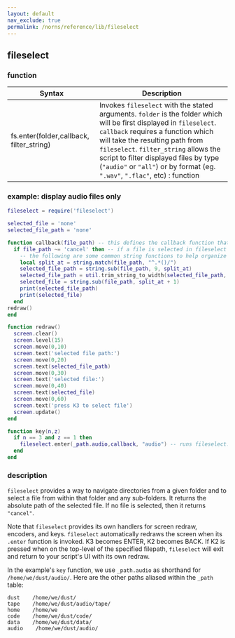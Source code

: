 ```yaml
---
layout: default
nav_exclude: true
permalink: /norns/reference/lib/fileselect
---
```


## fileselect

### function

| Syntax                                   | Description                                                  |
| ---------------------------------------- | ------------------------------------------------------------ |
| fs.enter(folder,callback, filter_string) | Invokes `fileselect` with the stated arguments. `folder` is the folder which will be first displayed in `fileselect`. `callback` requires a function which will take the resulting path from `fileselect`. `filter_string` allows the script to filter displayed files by type (`"audio"` or `"all"`) or by format (eg. `".wav"`, `".flac"`, etc) : function |

### example: display audio files only

```lua
fileselect = require('fileselect')

selected_file = 'none'
selected_file_path = 'none'

function callback(file_path) -- this defines the callback function that is used in fileselect
  if file_path ~= 'cancel' then -- if a file is selected in fileselect
    -- the following are some common string functions to help organize the path that is returned from fileselect
    local split_at = string.match(file_path, "^.*()/")
    selected_file_path = string.sub(file_path, 9, split_at)
    selected_file_path = util.trim_string_to_width(selected_file_path, 128)
    selected_file = string.sub(file_path, split_at + 1)
    print(selected_file_path)
    print(selected_file)
  end
redraw()
end

function redraw()
  screen.clear()
  screen.level(15)
  screen.move(0,10)
  screen.text('selected file path:')
  screen.move(0,20)
  screen.text(selected_file_path)
  screen.move(0,30)
  screen.text('selected file:')
  screen.move(0,40)
  screen.text(selected_file)
  screen.move(0,60)
  screen.text('press K3 to select file')
  screen.update()
end

function key(n,z)
  if n == 3 and z == 1 then
    fileselect.enter(_path.audio,callback, "audio") -- runs fileselect.enter; `_path.audio` in this example is the folder that will open when fileselect is run
  end
end
```

### description

`fileselect` provides a way to navigate directories from a given folder and to select a file from within that folder and any sub-folders. It returns the absolute path of the selected file. If no file is selected, then it returns `"cancel"`.

Note that `fileselect` provides its own handlers for screen redraw, encoders, and keys. `fileselect` automatically redraws the screen when its `.enter` function is invoked. K3 becomes ENTER, K2 becomes BACK. If K2 is pressed when on the top-level of the specified filepath, `fileselect` will exit and return to your script's UI with its own redraw.

In the example's `key` function, we use `_path.audio` as shorthand for `/home/we/dust/audio/`. Here are the other paths aliased within the `_path` table:

```
dust    /home/we/dust/
tape    /home/we/dust/audio/tape/
home    /home/we
code    /home/we/dust/code/
data    /home/we/dust/data/
audio    /home/we/dust/audio/
```
